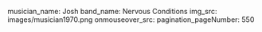 musician_name: Josh
band_name: Nervous Conditions
img_src: images/musician1970.png
onmouseover_src: 
pagination_pageNumber: 550